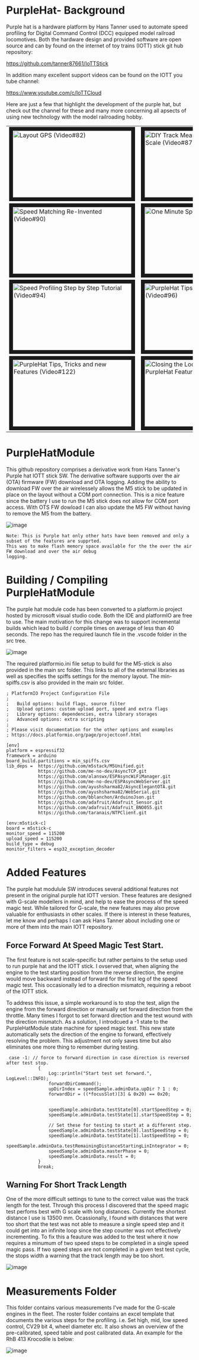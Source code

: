 # PurpleHat- Background
Purple hat is a hardware platform by Hans Tanner used to automate speed profiling for Digital Command
Control (DCC) equipped model railroad locomotives.  Both the hardware design and provided software are
open source and can by found on the internet of toy trains (IOTT) stick git hub repository:

https://github.com/tanner87661/IoTTStick

In addition many excellent support videos can be found on the IOTT you tube channel:

https://www.youtube.com/c/IoTTCloud

Here are just a few that highlight the development of the purple hat, but check out the channel for these
and many more concerning all apsects of using new technology with the model railroading hobby.

| | | |
|---|---|---|
| <a href="http://www.youtube.com/watch?feature=player_embedded&v=xracbWHlD6M&t=239s" target="_blank"><img src="https://github.com/AlgerP572/PurpleHatModule/assets/13104848/ec230ff4-95a0-45e8-ab12-ac9d04c1f59f" alt="Layout GPS (Video#82)" width="320" height="180" border="10" /></a> | <a href="https://youtu.be/01YRP97fmiU?si=FaMYlQxXjFY6Y-N6" target="_blank"><img src="https://github.com/AlgerP572/PurpleHatModule/assets/13104848/31066416-17c1-4765-8b51-a5a25231c5cd" alt="DIY Track Measuring Car for HO and N Scale (Video#87)" width="320" height="180" border="10" /></a> | <a href="http://www.youtube.com/watch?feature=player_embedded&v=YqyiDbs_tls" target="_blank"><img src="https://github.com/AlgerP572/PurpleHatModule/assets/13104848/f9342e0e-6e41-4b3d-84a3-e844e1e330d2" alt="DIY Track Measuring Car Test (Video#88)" width="320" height="180" border="10" /></a> |
| <a href="https://youtu.be/0ds42XWqe9w?si=bT1opp3O2ZBgWA5c" target="_blank"><img src="https://github.com/AlgerP572/PurpleHatModule/assets/13104848/fc8ecb74-a204-49ec-ac95-809a2d04ca8c" alt="Speed Matching Re-Invented (Video#90)" width="320" height="180" border="10" /></a> | <a href="https://youtu.be/u_VjYLT28Q0?si=-LNIpt8-L52iYIAo" target="_blank"><img src="https://github.com/AlgerP572/PurpleHatModule/assets/13104848/efd4f8da-cbba-4f6c-93e0-6cd78761512a" alt="One Minute Speed Profiling (Video#91)" width="320" height="180" border="10" /></a> | <a href="https://youtu.be/XExpASPmUMI?si=slxODqN88dGGZjpG" target="_blank"><img src="https://github.com/AlgerP572/PurpleHatModule/assets/13104848/e0baeb8c-95be-4649-82d3-58d21e9a2933" alt="Build your own PurpleHat Sensor (Video#93)" width="320" height="180" border="10" /></a>  |
| <a href="https://youtu.be/-WRvbC5DXH4?si=BaNzjVfViuEvEctT" target="_blank"><img src="https://github.com/AlgerP572/PurpleHatModule/assets/13104848/2c2a8e60-8bcd-4e9d-89ae-403a8159313f" alt="Speed Profiling Step by Step Tutorial (Video#94)" width="320" height="180" border="10" /></a> | <a href="https://youtu.be/pA4SSrq9UFE?si=hkQaUZnqgn0DI3pb" target="_blank"><img src="https://github.com/AlgerP572/PurpleHatModule/assets/13104848/b8fb7a6f-96c6-4692-b217-a915872edf3a" alt="PurpleHat Tips, Tricks, and Apps (Video#96)" width="320" height="180" border="10" /></a> | <a href="https://youtu.be/b0Au8o2HQeM?si=5GhcrTF3LrSURjIQ" target="_blank"><img src="https://github.com/AlgerP572/PurpleHatModule/assets/13104848/4f079739-6052-4d88-bcbb-1622c72744a4" alt="Speed Profiling Station with Arduino / DCC EX (Video#116)" width="320" height="180" border="10" /></a> |
| <a href="https://youtu.be/KTQQpCsVA8E?si=uP8bcGdStDltAaaL" target="_blank"><img src="https://github.com/AlgerP572/PurpleHatModule/assets/13104848/d8625f87-196a-451a-9b2c-4198fdf44754" alt="PurpleHat Tips, Tricks and new Features (Video#122)" width="320" height="180" border="10" /></a> | <a href="https://youtu.be/s9Wfw1m8l4A?si=cJCRfqefYz01u9v1" target="_blank"><img src="https://github.com/AlgerP572/PurpleHatModule/assets/13104848/41a891ef-07f1-4ca6-88f5-3d626e38f1e2" alt="Closing the Loop - More New PurpleHat Features (Video#123)" width="320" height="180" border="10" /> | <a href="https://youtu.be/hhmCFm9BiHA?si=9rewAfW110-CZBXg" target="_blank"><img src="https://github.com/AlgerP572/PurpleHatModule/assets/13104848/1bad9f66-5e39-4925-a38d-a055d42cf9f7" alt="Make it tiny: PurpleHat Mini (Video#131)" width="320" height="180" border="10" /> |

# PurpleHatModule
This github repository comprises a derivative work from Hans Tanner's Purple hat IOTT stick SW.  The
derivative software supports over the air (OTA) firmware (FW) download and OTA logging. Adding the
ability to download FW over the air wirelessely allows the M5 stick to be updated in place on the layout
without a COM port connection.  This is a nice feature since the battery I use to run the M5 stick does
not allow for COM port access. With OTS FW dowload I can also update the M5 FW without having to remove
the M5 from the battery.

![image](https://github.com/AlgerP572/PurpleHatModule/assets/13104848/e121b220-d1f1-422f-9402-e60637b5293a)

```
Note: This is Purple hat only other hats have been removed and only a subset of the features are supprted.
This was to make flash memory space available for the the over the air FW download and over the air debug
logging.
```

# Building / Compiling PurpleHatModule
The purple hat module code has been converted to a platform.io project hosted by microsoft visual studio code.
Both the IDE and platformIO are free to use.  The main motivation for this change was to support incremental
builds which lead to build / compile times on average of less than 40 seconds.  The repo has the required
launch file in the .vscode folder in the src tree.

![image](https://github.com/AlgerP572/PurpleHatModule/assets/13104848/58a90ea3-a99b-4240-99ad-5c8c3da7cb37)

The required platformio.ini file setup to build for the M5-stick is also provided in the main src folder.  This
links to all of the external libraries as well as specifies the spiffs settings for the memory layout.  The
min-spiffs.csv is also provided in the main src folder.

```
; PlatformIO Project Configuration File
;
;   Build options: build flags, source filter
;   Upload options: custom upload port, speed and extra flags
;   Library options: dependencies, extra library storages
;   Advanced options: extra scripting
;
; Please visit documentation for the other options and examples
; https://docs.platformio.org/page/projectconf.html

[env]
platform = espressif32
framework = arduino
board_build.partitions = min_spiffs.csv
lib_deps =  https://github.com/m5stack/M5Unified.git                                  
            https://github.com/me-no-dev/AsyncTCP.git
            https://github.com/alanswx/ESPAsyncWiFiManager.git
            https://github.com/me-no-dev/ESPAsyncWebServer.git
            https://github.com/ayushsharma82/AsyncElegantOTA.git
            https://github.com/ayushsharma82/WebSerial.git           
            https://github.com/bblanchon/ArduinoJson.git
            https://github.com/adafruit/Adafruit_Sensor.git
            https://github.com/adafruit/Adafruit_BNO055.git
            https://github.com/taranais/NTPClient.git

[env:m5stick-c]
board = m5stick-c
monitor_speed = 115200
upload_speed = 115200
build_type = debug
monitor_filters = esp32_exception_decoder
```
# Added Features
The purple hat modulule SW introduces several additional features not present in the original purple
hat IOTT version.  These features are designed with G-scale modellers in mind, and help to ease the
process of the speed magic test. While tailored for G-scale, the new features may also prove valuable
for enthusiasts in other scales. If there is interest in these features, let me know and perhaps I
can ask Hans Tanner about including one or more of them into the main IOTT repository.

## Force Forward At Speed Magic Test Start.
The first feature is not scale-specific but rather pertains to the setup used to run purple hat and the IOTT
stick. I ovserved that, when aligning the engine to the test starting position from the reverse direction,
the engine would move backward instead of forward for the first leg of the speed magic test.  This
occasionally led to a direction mismatch, requiring a reboot of the IOTT stick.

To address this issue, a simple workaround is to stop the test, align the engine from the forward direction
or manually set forward direction from the throttle.  Many times I forgot to set forward direction and
the test wound with the direction mismatch. As a solution, I introdcued a -1 state to the
PurpleHatModule state machine for speed magic test. This new state automatically sets the direction of the
engine to forward, effectively resolving the problem.  This adjustment not only saves time but also
eliminates one more thing to remember during testing.

```
 case -1: // force to forward direction in case direction is reversed after test stop.
            {
                Log::println("Start test set forward.", LogLevel::INFO);
                forwardDirCommand();
                upDirIndex = speedSample.adminData.upDir ? 1 : 0;
                forwardDir = ((*focusSlot)[3] & 0x20) == 0x20;

               
                speedSample.adminData.testState[0].startSpeedStep = 0;
                speedSample.adminData.testState[1].startSpeedStep = 0;

                // Set these for testing to start at a different step.
                speedSample.adminData.testState[0].lastSpeedStep = 0;
                speedSample.adminData.testState[1].lastSpeedStep = 0;
                speedSample.adminData.testRemainingDistanceStartingLinIntegrator = 0;
                speedSample.adminData.masterPhase = 0;
                speedSample.adminData.result = 0;
            }
            break;
```

## Warning For Short Track Length
One of the more difficult settings to tune to the correct value was the track length for the test.  Through 
this process I discovered that the speed magic test perfoms best with G scale with long distances.  Currently
the shortest distance I use is 13500 mm.  Ocassionally, I found with distances that were too short that the
test was not able to measure a single speed step and it could get into an infinite loop since the step counter
was not effectively incrementing.  To fix this a feauture was added to the test where it now requires a minumum
of two speed steps to be completed in a single speed magic pass.  If two speed steps are not completed in a
given test test cycle, the stops width a warning that the track length may be too short.

![image](https://github.com/AlgerP572/PurpleHatModule/assets/13104848/e785ec78-c405-4abf-95d8-40059400ea7e)


# Measurements Folder
This folder contains various measurements I've made for the G-scale engines in the fleet.  The roster folder contains an excel template that documents the various steps for the profiling. i.e. Set high, mid, low speed control, CV29 bit 4, wheel diameter etc.  It also shows an overview of the pre-calibrated, speed table and post calibrated data. An example for the RhB 413 Krocodile is below:

![image](https://github.com/AlgerP572/PurpleHatModule/assets/13104848/8b91f67d-3675-4337-b381-6c1d26ef4cdb)

